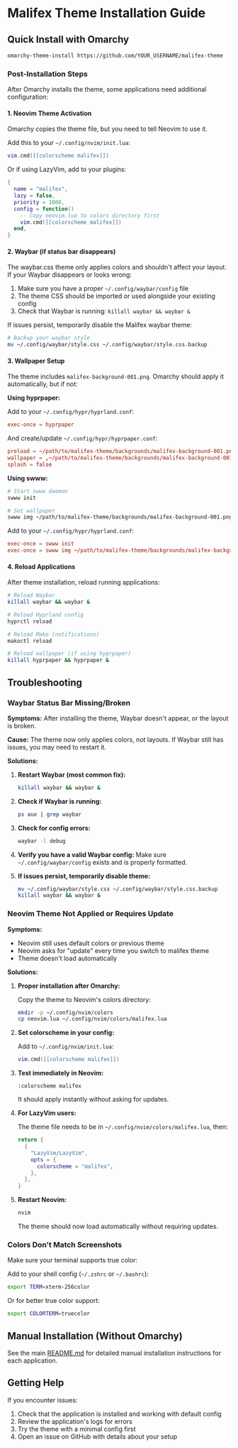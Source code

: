 # Malifex Theme Installation Guide

## Quick Install with Omarchy

```bash
omarchy-theme-install https://github.com/YOUR_USERNAME/malifex-theme
```

### Post-Installation Steps

After Omarchy installs the theme, some applications need additional configuration:

#### 1. Neovim Theme Activation

Omarchy copies the theme file, but you need to tell Neovim to use it.

Add this to your `~/.config/nvim/init.lua`:

```lua
vim.cmd([[colorscheme malifex]])
```

Or if using LazyVim, add to your plugins:

```lua
{
  name = "malifex",
  lazy = false,
  priority = 1000,
  config = function()
    -- Copy neovim.lua to colors directory first
    vim.cmd([[colorscheme malifex]])
  end,
}
```

#### 2. Waybar (if status bar disappears)

The waybar.css theme only applies colors and shouldn't affect your layout. If your Waybar disappears or looks wrong:

1. Make sure you have a proper `~/.config/waybar/config` file
2. The theme CSS should be imported or used alongside your existing config
3. Check that Waybar is running: `killall waybar && waybar &`

If issues persist, temporarily disable the Malifex waybar theme:

```bash
# Backup your waybar style
mv ~/.config/waybar/style.css ~/.config/waybar/style.css.backup
```

#### 3. Wallpaper Setup

The theme includes `malifex-background-001.png`. Omarchy should apply it automatically, but if not:

**Using hyprpaper:**

Add to your `~/.config/hypr/hyprland.conf`:

```conf
exec-once = hyprpaper
```

And create/update `~/.config/hypr/hyprpaper.conf`:

```conf
preload = ~/path/to/malifex-theme/backgrounds/malifex-background-001.png
wallpaper = ,~/path/to/malifex-theme/backgrounds/malifex-background-001.png
splash = false
```

**Using swww:**

```bash
# Start swww daemon
swww init

# Set wallpaper
swww img ~/path/to/malifex-theme/backgrounds/malifex-background-001.png --transition-type fade
```

Add to your `~/.config/hypr/hyprland.conf`:

```conf
exec-once = swww init
exec-once = swww img ~/path/to/malifex-theme/backgrounds/malifex-background-001.png
```

#### 4. Reload Applications

After theme installation, reload running applications:

```bash
# Reload Waybar
killall waybar && waybar &

# Reload Hyprland config
hyprctl reload

# Reload Mako (notifications)
makoctl reload

# Reload wallpaper (if using hyprpaper)
killall hyprpaper && hyprpaper &
```

## Troubleshooting

### Waybar Status Bar Missing/Broken

**Symptoms:** After installing the theme, Waybar doesn't appear, or the layout is broken.

**Cause:** The theme now only applies colors, not layouts. If Waybar still has issues, you may need to restart it.

**Solutions:**

1. **Restart Waybar (most common fix):**
   ```bash
   killall waybar && waybar &
   ```

2. **Check if Waybar is running:**
   ```bash
   ps aux | grep waybar
   ```

3. **Check for config errors:**
   ```bash
   waybar -l debug
   ```

4. **Verify you have a valid Waybar config:**
   Make sure `~/.config/waybar/config` exists and is properly formatted.

5. **If issues persist, temporarily disable theme:**
   ```bash
   mv ~/.config/waybar/style.css ~/.config/waybar/style.css.backup
   killall waybar && waybar &
   ```

### Neovim Theme Not Applied or Requires Update

**Symptoms:** 
- Neovim still uses default colors or previous theme
- Neovim asks for "update" every time you switch to malifex theme
- Theme doesn't load automatically

**Solutions:**

1. **Proper installation after Omarchy:**
   
   Copy the theme to Neovim's colors directory:
   ```bash
   mkdir -p ~/.config/nvim/colors
   cp neovim.lua ~/.config/nvim/colors/malifex.lua
   ```

2. **Set colorscheme in your config:**
   
   Add to `~/.config/nvim/init.lua`:
   ```lua
   vim.cmd([[colorscheme malifex]])
   ```

3. **Test immediately in Neovim:**
   ```vim
   :colorscheme malifex
   ```
   
   It should apply instantly without asking for updates.

4. **For LazyVim users:**
   
   The theme file needs to be in `~/.config/nvim/colors/malifex.lua`, then:
   ```lua
   return {
     {
       "LazyVim/LazyVim",
       opts = {
         colorscheme = "malifex",
       },
     },
   }
   ```

5. **Restart Neovim:**
   ```bash
   nvim
   ```
   
   The theme should now load automatically without requiring updates.

### Colors Don't Match Screenshots

Make sure your terminal supports true color:

Add to your shell config (`~/.zshrc` or `~/.bashrc`):

```bash
export TERM=xterm-256color
```

Or for better true color support:

```bash
export COLORTERM=truecolor
```

## Manual Installation (Without Omarchy)

See the main [README.md](README.md) for detailed manual installation instructions for each application.

## Getting Help

If you encounter issues:

1. Check that the application is installed and working with default config
2. Review the application's logs for errors
3. Try the theme with a minimal config first
4. Open an issue on GitHub with details about your setup

